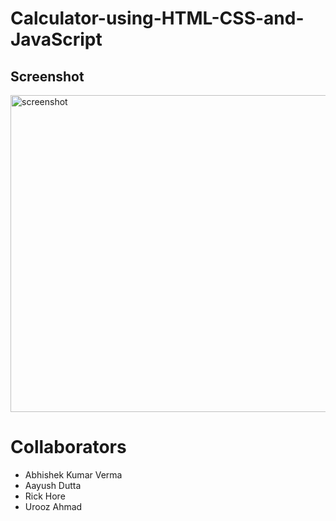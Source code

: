 # Calculator-using-HTML-CSS-and-JavaScript

## Screenshot

<img width="507" alt="screenshot" src="https://user-images.githubusercontent.com/34116562/54217627-00672b80-4512-11e9-8670-63cbed7a11bb.png">
<h1> Collaborators</h1>
<ul>
  <li>Abhishek Kumar Verma</li>
  <li>Aayush Dutta</li>
  <li>Rick Hore</li>
  <li>Urooz Ahmad</li>
</ul>
